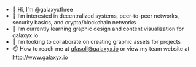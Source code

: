 - 👋 Hi, I’m @galaxyxthree
- 👀 I’m interested in decentralized systems, peer-to-peer networks, security basics, and crypto/blockchain networks
- 🌱 I’m currently learning graphic design and content visualization for galaxyx.io
- 💞️ I’m looking to collaborate on creating graphic assets for projects 
- 📫 How to reach me at gfasoli@galaxyx.io or view my team website at http://www.galaxyx.io

<!---
galaxyxthree/galaxyxthree is a ✨ special ✨ repository because its `README.md` (this file) appears on your GitHub profile.
You can click the Preview link to take a look at your changes.
--->
